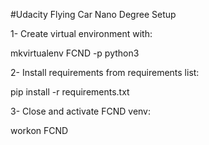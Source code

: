 #Udacity Flying Car Nano Degree Setup

1- Create virtual environment with:

mkvirtualenv FCND -p python3

2- Install requirements from requirements list:

pip install -r requirements.txt

3- Close and activate FCND venv:

workon FCND